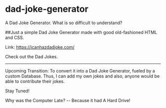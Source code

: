 # dad-joke-generator
A Dad Joke Generator. What is so difficult to understand?

##Just a simple Dad Joke Generator made with good old-fashioned HTML and CSS.

Link: https://icanhazdadjoke.com/

Check out the Dad Jokes.

_________________________________________
Upcoming Transition: To convert it into a Dad Joke Generator, fueled by a custom Database. Thus, I can add my own jokes and also, anyone would be able to contribute their jokes. 

Stay Tuned!


Why was the Computer Late? 
-- Because it had A Hard Drive! 


